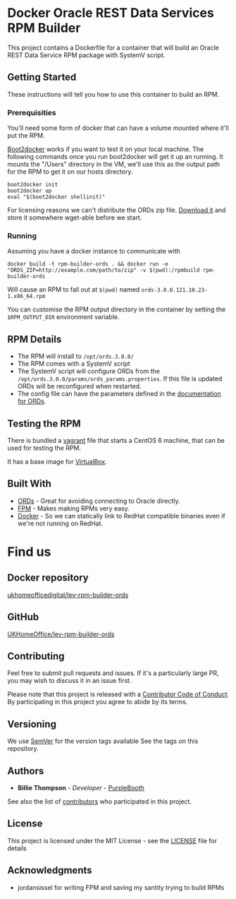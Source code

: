 # Docker Oracle REST Data Services RPM Builder

This project contains a Dockerfile for a container that will build an Oracle REST Data Service RPM package with SystemV script.

## Getting Started

These instructions will tell you how to use this container to build an RPM.

### Prerequisities

You'll need some form of docker that can have a volume mounted where it'll put the RPM. 

[Boot2docker](http://boot2docker.io/) works if you want to test it on your local machine. The following commands once you run boot2docker will get it up an running. It mounts the "/Users" directory in the VM, we'll use this as the output path for the RPM to get it on our hosts directory.  

```
boot2docker init 
boot2docker up 
eval "$(boot2docker shellinit)"
```

For licensing reasons we can't distribute the ORDs zip file. [Download it](http://www.oracle.com/technetwork/developer-tools/rest-data-services/ords-30-downloads-2373781.html) and store it somewhere wget-able before we start.

### Running

Assuming you have a docker instance to communicate with

```shell
docker build -t rpm-builder-ords . && docker run -e "ORDS_ZIP=http://example.com/path/to/zip" -v $(pwd):/rpmbuild rpm-builder-ords 
```

Will cause an RPM to fall out at ```$(pwd)``` named ```ords-3.0.0.121.10.23-1.x86_64.rpm```

You can customise the RPM output directory in the container by setting the ```$RPM_OUTPUT_DIR``` environment variable.

## RPM Details

* The RPM will install to `/opt/ords.3.0.0/`
* The RPM comes with a SystemV script
* The SystemV script will configure ORDs from the `/opt/ords.3.0.0/params/ords_params.properties`. If this file is updated ORDs will be reconfigured when restarted. 
* The config file can have the parameters defined in the [documentation for ORDs](https://docs.oracle.com/cd/E56351_01/doc.30/e56293/config_file.htm#AELIG7204).

## Testing the RPM

There is bundled a [vagrant](https://www.vagrantup.com/) file that starts a CentOS 6 machine, that can be used for testing the RPM.

It has a base image for [VirtualBox](https://www.virtualbox.org/).

## Built With

* [ORDs](http://www.oracle.com/technetwork/developer-tools/rest-data-services) - Great for avoiding connecting to Oracle directly.
* [FPM](https://github.com/jordansissel/fpm) - Makes making RPMs very easy.
* [Docker](https://www.docker.com) - So we can statically link to RedHat compatible binaries even if we're not running on RedHat.

# Find us

##  Docker repository
[ukhomeofficedigital/lev-rpm-builder-ords](https://registry.hub.docker.com/u/ukhomeofficedigital/lev-rpm-builder-ords)

## GitHub
[UKHomeOffice/lev-rpm-builder-ords](https://github.com/UKHomeOffice/lev-rpm-builder-ords)


## Contributing

Feel free to submit pull requests and issues. If it's a particularly large PR, you may wish to discuss it in an issue first.

Please note that this project is released with a [Contributor Code of Conduct](https://github.com/UKHomeOffice/lev-rpm-builder-ords/blob/master/code_of_conduct.md). By participating in this project you agree to abide by its terms.

## Versioning

We use [SemVer](http://semver.org/) for the version tags available See the tags on this repository. 

## Authors

* **Billie Thompson** - *Developer* - [PurpleBooth](https://github.com/PurpleBooth)

See also the list of [contributors](https://github.com/UKHomeOffice/lev-rpm-builder-ords/contributors) who participated in this project.

## License

This project is licensed under the MIT License - see the [LICENSE](https://github.com/UKHomeOffice/lev-rpm-builder-ords/blob/master/LICENSE.md) file for details

## Acknowledgments

* jordansissel for writing FPM and saving my santity trying to build RPMs

